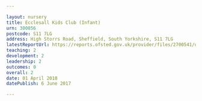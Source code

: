 ```yaml
---

layout: nursery
title: Ecclesall Kids Club (Infant)
urn: 300856
postcode: S11 7LG
address: High Storrs Road, Sheffield, South Yorkshire, S11 7LG
latestReportUrl: https://reports.ofsted.gov.uk/provider/files/2700541/urn/300856.pdf
teaching: 2
development: 2
leadership: 2
outcomes: 0
overall: 2
date: 01 April 2018 
datePublish: 6 June 2017

---
```

